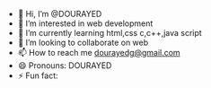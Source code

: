 - 👋 Hi, I’m @DOURAYED
- 👀 I’m interested in web development
- 🌱 I’m currently learning html,css c,c++,java script 
- 💞️ I’m looking to collaborate on web
- 📫 How to reach me dourayedg@gmail.com
- 😄 Pronouns: DOURAYED 
- ⚡ Fun fact: 

<!---
DOURAYED03/DOURAYED03 is a ✨ special ✨ repository because its `README.md` (this file) appears on your GitHub profile.
You can click the Preview link to take a look at your changes.
--->
